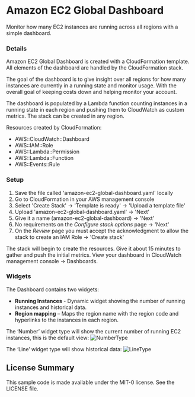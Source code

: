 # Amazon EC2 Global Dashboard

Monitor how many EC2 instances are running across all regions with a simple dashboard.

### Details

Amazon EC2 Global Dashboard is created with a CloudFormation template. All elements of the dashboard are handled by the CloudFormation stack.

The goal of the dashboard is to give insight over all regions for how many instances are currently in a running state and monitor usage. With the overall goal of keeping costs down and helping monitor your account.

The dashboard is populated by a Lambda function counting instances in a running state in each region and pushing them to CloudWatch as custom metrics. The stack can be created in any region.

Resources created by CloudFormation:
- AWS::CloudWatch::Dashboard       
- AWS::IAM::Role
- AWS::Lambda::Permission               
- AWS::Lambda::Function  
- AWS::Events::Rule

### Setup

1. Save the file called 'amazon-ec2-global-dashboard.yaml' locally
2. Go to CloudFormation in your AWS management console
3. Select 'Create Stack' ->  'Template is ready' -> 'Upload a template file'
4. Upload 'amazon-ec2-global-dashboard.yaml' -> 'Next'
5. Give it a name (amazon-ec2-global-dashboard) -> 'Next'
6. No requirements on the *Configure stack options* page -> 'Next'
7. On the *Review* page you must accept the acknowledgment to allow the stack to create an IAM Role -> 'Create stack'

The stack will begin to create the resources. Give it about 15 minutes to gather and push the initial metrics.
View your dashboard in CloudWatch management console -> Dashboards.

### Widgets

The Dashboard contains two widgets:
- **Running Instances** - Dynamic widget showing the number of running instances and historical data.
- **Region mapping** – Maps the region name with the region code and hyperlinks to the instances in each region.

The ‘Number’ widget type will show the current number of running EC2 instances, this is the default view:
![NumberType](media/NumberType.png)

The ‘Line’ widget type will show historical data:
![LineType](media/LineType.png)

## License Summary

This sample code is made available under the MIT-0 license. See the LICENSE file.
